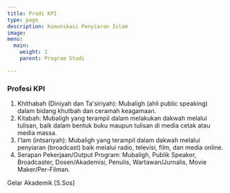 ```yaml
---
title: Prodi KPI
type: page
description: Komunikasi Penyiaran Islam
image: 
menu:
  main:
    weight: 2
    parent: Program Studi

---
```

### Profesi KPI

1. Khithabah (Diniyah dan Ta'siriyah): Mubaligh (ahli public speaking) dalam bidang khutbah dan ceramah keagamaan.
2. Kitabah: Mubaligh yang terampil dalam melakukan dakwah melalui tulisan, baik dalam bentuk buku maupun tulisan di media cetak atau media massa.
3. I'lam (intsariyah): Mubaligh yang terampil dalam dakwah melalui penyiaran (broadcast) baik melalui radio, televisi, film, dan media online.
4. Serapan Pekerjaan/Output Program: Mubaligh, Publik Speaker, Broadcaster, Dosen/Akademisi, Penulis, Wartawan/Jurnalis, Movie Maker/Per-Filman. 

Gelar Akademik [S.Sos]